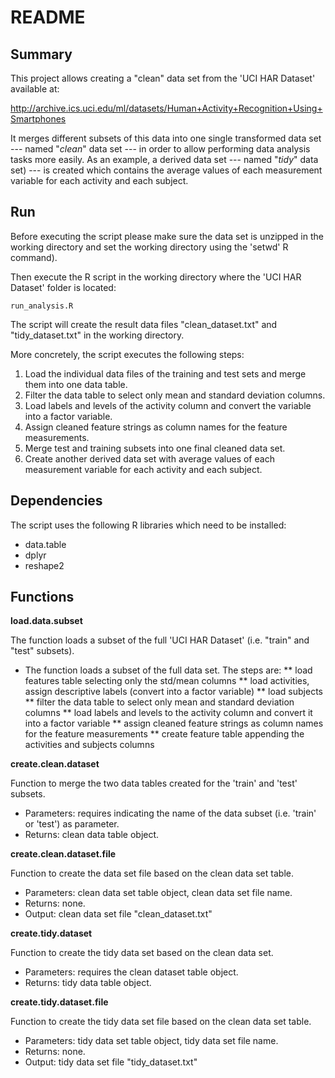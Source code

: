 # README

## Summary

This project allows creating a "clean" data set from the 'UCI HAR Dataset' 
available at:

http://archive.ics.uci.edu/ml/datasets/Human+Activity+Recognition+Using+Smartphones

It merges different subsets of this data into one single transformed data 
set --- named "*clean*" data set --- in order to allow performing data analysis 
tasks more easily. As an example, a derived data set --- named "*tidy*" data 
set) --- is created which contains the average values of each measurement 
variable for each activity and each subject.

## Run

Before executing the script please make sure the data set is unzipped in the 
working directory and set the working directory using the 'setwd' R command).

Then execute the R script in the working directory where the 'UCI HAR Dataset' 
folder is located:

    run_analysis.R

The script will create the result data files "clean_dataset.txt" and 
"tidy_dataset.txt" in the working directory. 

More concretely, the script executes the following steps:

1. Load the individual data files of the training and test sets and merge them 
   into one data table.
2. Filter the data table to select only mean and standard deviation columns.
3. Load labels and levels of the activity column and convert the variable into a 
   factor variable.
4. Assign cleaned feature strings as column names for the feature measurements.
5. Merge test and training subsets into one final cleaned data set.
6. Create another derived data set with average values of each measurement 
   variable for each activity and each subject.

## Dependencies

The script uses the following R libraries which need to be installed:

* data.table
* dplyr
* reshape2

## Functions

**load.data.subset**

The function loads a subset of the full 'UCI HAR Dataset' (i.e. "train" and 
"test" subsets).

* The function loads a subset of the full data set. The steps are:
** load features table selecting only the std/mean columns 
** load activities, assign descriptive labels (convert into a factor variable)
** load subjects
** filter the data table to select only mean and standard deviation columns
** load labels and levels to the activity column and convert it into a factor variable
** assign cleaned feature strings as column names for the feature measurements
** create feature table appending the activities and subjects columns

**create.clean.dataset**

Function to merge the two data tables created for the 'train' and 'test' subsets.

* Parameters: requires indicating the name of the data subset (i.e. 'train' or 'test') 
  as parameter.
* Returns: clean data table object.

**create.clean.dataset.file**

Function to create the data set file based on the clean data set table.

* Parameters: clean data set table object, clean data set file name.
* Returns: none.
* Output: clean data set file "clean_dataset.txt"

**create.tidy.dataset**

Function to create the tidy data set based on the clean data set.

* Parameters: requires the clean dataset table object.
* Returns: tidy data table object.

**create.tidy.dataset.file**

Function to create the tidy data set file based on the clean data set table.

* Parameters: tidy data set table object, tidy data set file name.
* Returns: none.
* Output: tidy data set file "tidy_dataset.txt" 
